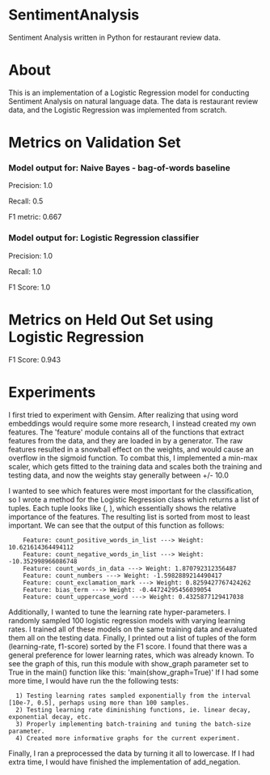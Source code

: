 # SentimentAnalysis
Sentiment Analysis written in Python for restaurant review data.

# About
This is an implementation of a Logistic Regression model for conducting Sentiment Analysis on natural language data. The data is restaurant review data, and the Logistic Regression was implemented from scratch.

# Metrics on Validation Set

### Model output for: Naive Bayes - bag-of-words baseline

Precision: 1.0

Recall: 0.5

F1 metric: 0.667

### Model output for: Logistic Regression classifier

Precision: 1.0

Recall: 1.0

F1 Score: 1.0

# Metrics on Held Out Set using Logistic Regression

F1 Score: 0.943

# Experiments

  I first tried to experiment with Gensim. After realizing that using word embeddings would require
  some more research, I instead created my own features. The 'feature' module contains all of the functions
  that extract features from the data, and they are loaded in by a generator. The raw features resulted in
  a snowball effect on the weights, and would cause an overflow in the sigmoid function. To combat this,
  I implemented a min-max scaler, which gets fitted to the training data and scales both the training
  and testing data, and now the weights stay generally between +/- 10.0

  I wanted to see which features were most important for the classification, so I wrote a method for the Logistic
  Regression class which returns a list of tuples. Each tuple looks like (<feature-name>, <associated-weight>),
  which essentially shows the relative importance of the features. The resulting list is sorted from most to least
  important. We can see that the output of this function as follows:

		Feature: count_positive_words_in_list ---> Weight: 10.621614364494112
		Feature: count_negative_words_in_list ---> Weight: -10.352998966086748
		Feature: count_words_in_data ---> Weight: 1.870792312356487
		Feature: count_numbers ---> Weight: -1.5982889214490417
		Feature: count_exclamation_mark ---> Weight: 0.8259427767424262
		Feature: bias_term ---> Weight: -0.44724295456039054
		Feature: count_uppercase_word ---> Weight: 0.4325877129417038



  Additionally, I wanted to tune the learning rate hyper-parameters. I randomly sampled 100 logistic regression models
  with varying learning rates. I trained all of these models on the same training data and evaluated them all on the
  testing data. Finally, I printed out a list of tuples of the form (learning-rate, f1-score) sorted by the F1
  score. I found that there was a general preference for lower learning rates, which was already known. To see the
  graph of this, run this module with show_graph parameter set to True in the main() function like this:
                  'main(show_graph=True)'
  If I had some more time, I would have run the the following tests:

	  1) Testing learning rates sampled exponentially from the interval [10e-7, 0.5], perhaps using more than 100 samples.
	  2) Testing learning rate diminishing functions, ie. linear decay, exponential decay, etc.
	  3) Properly implementing batch-training and tuning the batch-size parameter.
	  4) Created more informative graphs for the current experiment.

  Finally, I ran a preprocessed the data by turning it all to lowercase. If I had extra time, I would have finished
  the implementation of add_negation.
